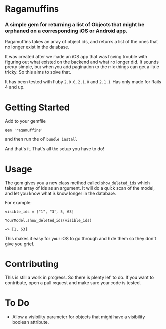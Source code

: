 Ragamuffins
============

### A simple gem for returning a list of Objects that might be orphaned on a corresponding iOS or Android app.

Ragamuffins takes an array of object ids, and returns a list of the ones that no longer exist in the database.

It was created after we made an iOS app that was having trouble with figuring out what existed on the backend and what no longer did. It sounds pretty simple, but when you add pagination to the mix things can get a little tricky. So this aims to solve that.

It has been tested with Ruby `2.0.0`, `2.1.0` and `2.1.1`. Has only made for Rails 4 and up.

Getting Started
===============

Add to your gemfile

`gem 'ragamuffins'`

and then run the ol' `bundle install`

And that's it. That's all the setup you have to do!

Usage
=====

The gem gives you a new class method called `show_deleted_ids` which takes an array of ids as an argument. It will do a quick scan of the model, and let you know what is know longer in the database.

For example:

```
visible_ids = ["1", "3", 5, 63]

YourModel.show_deleted_ids(visible_ids)

=> [1, 63]
```

This makes it easy for your iOS to go through and hide them so they don't give you grief.

Contributing
============

This is still a work in progress. So there is plenty left to do. If you want to contribute, open a pull request and make sure your code is tested.


To Do
=====

* Allow a visibility parameter for objects that might have a visibility boolean attribute.


